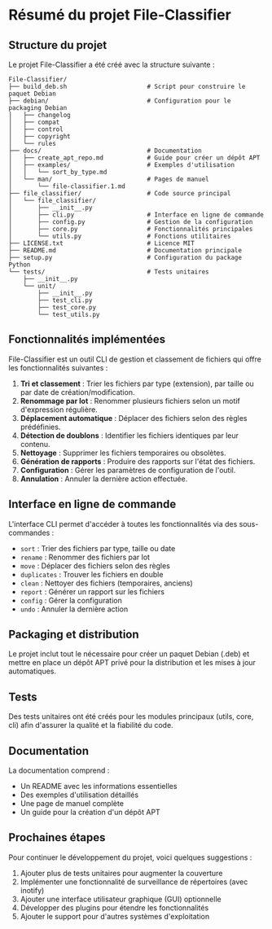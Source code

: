 # Résumé du projet File-Classifier

## Structure du projet

Le projet File-Classifier a été créé avec la structure suivante :

```
File-Classifier/
├── build_deb.sh                      # Script pour construire le paquet Debian
├── debian/                           # Configuration pour le packaging Debian
│   ├── changelog
│   ├── compat
│   ├── control
│   ├── copyright
│   └── rules
├── docs/                             # Documentation
│   ├── create_apt_repo.md            # Guide pour créer un dépôt APT
│   ├── examples/                     # Exemples d'utilisation
│   │   └── sort_by_type.md
│   └── man/                          # Pages de manuel
│       └── file-classifier.1.md
├── file_classifier/                  # Code source principal
│   └── file_classifier/
│       ├── __init__.py
│       ├── cli.py                    # Interface en ligne de commande
│       ├── config.py                 # Gestion de la configuration
│       ├── core.py                   # Fonctionnalités principales
│       └── utils.py                  # Fonctions utilitaires
├── LICENSE.txt                       # Licence MIT
├── README.md                         # Documentation principale
├── setup.py                          # Configuration du package Python
└── tests/                            # Tests unitaires
    ├── __init__.py
    └── unit/
        ├── __init__.py
        ├── test_cli.py
        ├── test_core.py
        └── test_utils.py
```

## Fonctionnalités implémentées

File-Classifier est un outil CLI de gestion et classement de fichiers qui offre les fonctionnalités suivantes :

1. **Tri et classement** : Trier les fichiers par type (extension), par taille ou par date de création/modification.
2. **Renommage par lot** : Renommer plusieurs fichiers selon un motif d'expression régulière.
3. **Déplacement automatique** : Déplacer des fichiers selon des règles prédéfinies.
4. **Détection de doublons** : Identifier les fichiers identiques par leur contenu.
5. **Nettoyage** : Supprimer les fichiers temporaires ou obsolètes.
6. **Génération de rapports** : Produire des rapports sur l'état des fichiers.
7. **Configuration** : Gérer les paramètres de configuration de l'outil.
8. **Annulation** : Annuler la dernière action effectuée.

## Interface en ligne de commande

L'interface CLI permet d'accéder à toutes les fonctionnalités via des sous-commandes :

- `sort` : Trier des fichiers par type, taille ou date
- `rename` : Renommer des fichiers par lot
- `move` : Déplacer des fichiers selon des règles
- `duplicates` : Trouver les fichiers en double
- `clean` : Nettoyer des fichiers (temporaires, anciens)
- `report` : Générer un rapport sur les fichiers
- `config` : Gérer la configuration
- `undo` : Annuler la dernière action

## Packaging et distribution

Le projet inclut tout le nécessaire pour créer un paquet Debian (.deb) et mettre en place un dépôt APT privé pour la distribution et les mises à jour automatiques.

## Tests

Des tests unitaires ont été créés pour les modules principaux (utils, core, cli) afin d'assurer la qualité et la fiabilité du code.

## Documentation

La documentation comprend :

- Un README avec les informations essentielles
- Des exemples d'utilisation détaillés
- Une page de manuel complète
- Un guide pour la création d'un dépôt APT

## Prochaines étapes

Pour continuer le développement du projet, voici quelques suggestions :

1. Ajouter plus de tests unitaires pour augmenter la couverture
2. Implémenter une fonctionnalité de surveillance de répertoires (avec inotify)
3. Ajouter une interface utilisateur graphique (GUI) optionnelle
4. Développer des plugins pour étendre les fonctionnalités
5. Ajouter le support pour d'autres systèmes d'exploitation

